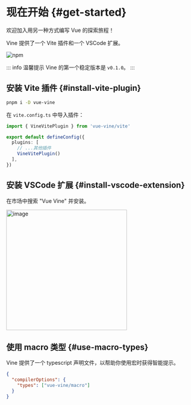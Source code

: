 # 现在开始 {#get-started}

欢迎加入用另一种方式编写 Vue 的探索旅程！

Vine 提供了一个 Vite 插件和一个 VSCode 扩展。

![npm](https://img.shields.io/npm/v/vue-vine)

::: info 温馨提示
Vine 的第一个稳定版本是 `v0.1.0`。
:::

## 安装 Vite 插件 {#install-vite-plugin}

```bash
pnpm i -D vue-vine
```

在 `vite.config.ts` 中导入插件：

```ts
import { VineVitePlugin } from 'vue-vine/vite'

export default defineConfig({
  plugins: [
    // ...其他插件
    VineVitePlugin()
  ],
})
```

## 安装 VSCode 扩展 {#install-vscode-extension}

在市场中搜索 "Vue Vine" 并安装。

<img width="320" alt="image" src="https://github.com/vue-vine/vue-vine/assets/46062972/e4058bbb-f1e4-48f5-909a-760f1edabec3">

## 使用 macro 类型 {#use-macro-types}

Vine 提供了一个 typescript 声明文件，以帮助你使用宏时获得智能提示。

```json
{
  "compilerOptions": {
    "types": ["vue-vine/macro"]
  }
}
```
